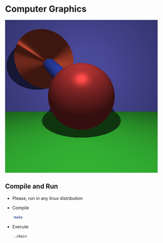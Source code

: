 # Computer Graphics

![Imagem Gerada](image.png "Imagem Gerada")


## Compile and Run

* Please, run in any linux distribution

* Compile
```bash
    make
```

* Execute 
```bash
    ./main
```

